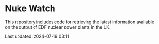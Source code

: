 # Nuke Watch

This repository includes code for retrieving the latest information available on the output of EDF nuclear power plants in the UK.

Last updated: 2024-07-19 03:11